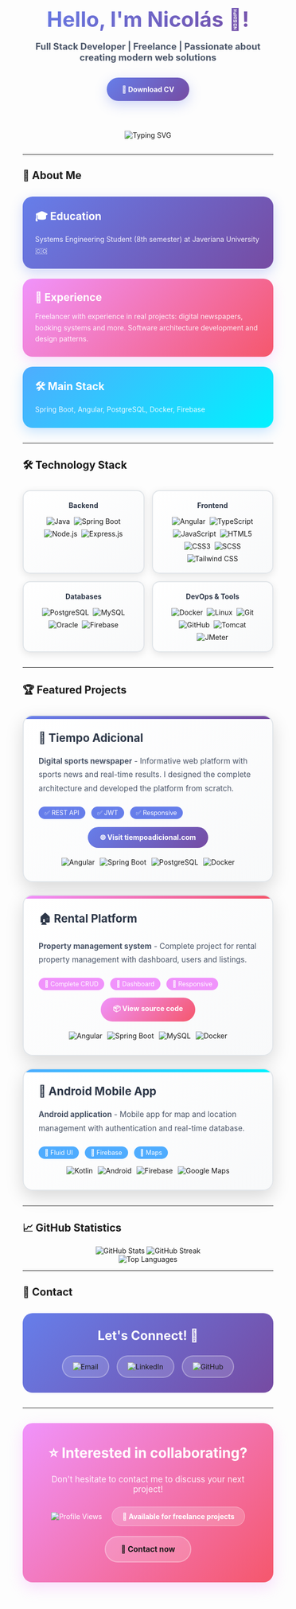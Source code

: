 <div align="center">
  <h1 style="font-size: 3em; margin-bottom: 10px; background: linear-gradient(135deg, #667eea, #764ba2); -webkit-background-clip: text; -webkit-text-fill-color: transparent; background-clip: text;">
    Hello, I'm <span style="color:#667eea;">Nicolás</span> 👋!
  </h1>
  <p style="font-size: 1.3em; color: #4a5568; margin-bottom: 30px;">
    <strong>Full Stack Developer | Freelance | Passionate about creating modern web solutions</strong>
  </p>

  <a href="link-to-your-cv.pdf" target="_blank" style="text-decoration: none;">
    <div style="background: linear-gradient(135deg, #667eea 0%, #764ba2 100%); padding: 15px 30px; border-radius: 50px; color: white; font-weight: bold; box-shadow: 0 8px 25px rgba(102, 126, 234, 0.3); transition: all 0.3s ease; display: inline-block; margin-bottom: 30px;">
      📄 Download CV
    </div>
  </a>

  <div style="margin: 30px 0;">
    <img src="https://readme-typing-svg.herokuapp.com?font=Fira+Code&duration=4000&pause=1000&color=667eea&center=true&vCenter=true&multiline=true&width=600&height=100&lines=Full+Stack+Developer;Freelancer+with+real+project+experience;DevOps%2C+Docker+and+Cloud+Deployment" alt="Typing SVG" />
  </div>
</div>

---

## 🚀 About Me

<div style="display: grid; grid-template-columns: repeat(auto-fit, minmax(300px, 1fr)); gap: 20px; margin: 30px 0;">
  <div style="padding: 25px; background: linear-gradient(135deg, #667eea 0%, #764ba2 100%); border-radius: 20px; color: white; box-shadow: 0 8px 25px rgba(102, 126, 234, 0.3); transition: transform 0.3s ease;">
    <h3 style="margin: 0 0 15px 0; font-size: 1.5em;">🎓 Education</h3>
    <p style="margin: 0; opacity: 0.9; line-height: 1.6;">Systems Engineering Student (8th semester) at Javeriana University 🇨🇴</p>
  </div>
  <div style="padding: 25px; background: linear-gradient(135deg, #f093fb 0%, #f5576c 100%); border-radius: 20px; color: white; box-shadow: 0 8px 25px rgba(240, 147, 251, 0.3); transition: transform 0.3s ease;">
    <h3 style="margin: 0 0 15px 0; font-size: 1.5em;">💼 Experience</h3>
    <p style="margin: 0; opacity: 0.9; line-height: 1.6;">Freelancer with experience in real projects: digital newspapers, booking systems and more. Software architecture development and design patterns.</p>
  </div>
  <div style="padding: 25px; background: linear-gradient(135deg, #4facfe 0%, #00f2fe 100%); border-radius: 20px; color: white; box-shadow: 0 8px 25px rgba(79, 172, 254, 0.3); transition: transform 0.3s ease;">
    <h3 style="margin: 0 0 15px 0; font-size: 1.5em;">🛠️ Main Stack</h3>
    <p style="margin: 0; opacity: 0.9; line-height: 1.6;">Spring Boot, Angular, PostgreSQL, Docker, Firebase</p>
  </div>
</div>

---

## 🛠️ Technology Stack

<div style="display: grid; grid-template-columns: repeat(auto-fit, minmax(200px, 1fr)); gap: 15px; margin: 30px 0;">
  <div style="background: linear-gradient(145deg, #ffffff, #f8f9fa); border: 2px solid #e1e5e9; border-radius: 15px; padding: 20px; text-align: center; box-shadow: 0 4px 15px rgba(0,0,0,0.1); transition: transform 0.3s ease;">
    <h4 style="margin: 0 0 15px 0; color: #2d3748;">Backend</h4>
    <div style="display: flex; flex-wrap: wrap; gap: 8px; justify-content: center;">
      <img src="https://img.shields.io/badge/Java-ED8B00?style=for-the-badge&logo=openjdk&logoColor=white" alt="Java" />
      <img src="https://img.shields.io/badge/Spring_Boot-6DB33F?style=for-the-badge&logo=spring-boot&logoColor=white" alt="Spring Boot" />
      <img src="https://img.shields.io/badge/Node.js-43853D?style=for-the-badge&logo=node.js&logoColor=white" alt="Node.js" />
      <img src="https://img.shields.io/badge/Express.js-404D59?style=for-the-badge&logo=express&logoColor=white" alt="Express.js" />
    </div>
  </div>
  
  <div style="background: linear-gradient(145deg, #ffffff, #f8f9fa); border: 2px solid #e1e5e9; border-radius: 15px; padding: 20px; text-align: center; box-shadow: 0 4px 15px rgba(0,0,0,0.1); transition: transform 0.3s ease;">
    <h4 style="margin: 0 0 15px 0; color: #2d3748;">Frontend</h4>
    <div style="display: flex; flex-wrap: wrap; gap: 8px; justify-content: center;">
      <img src="https://img.shields.io/badge/Angular-DD0031?style=for-the-badge&logo=angular&logoColor=white" alt="Angular" />
      <img src="https://img.shields.io/badge/TypeScript-007ACC?style=for-the-badge&logo=typescript&logoColor=white" alt="TypeScript" />
      <img src="https://img.shields.io/badge/JavaScript-F7DF1E?style=for-the-badge&logo=javascript&logoColor=black" alt="JavaScript" />
      <img src="https://img.shields.io/badge/HTML5-E34F26?style=for-the-badge&logo=html5&logoColor=white" alt="HTML5" />
      <img src="https://img.shields.io/badge/CSS3-1572B6?style=for-the-badge&logo=css3&logoColor=white" alt="CSS3" />
      <img src="https://img.shields.io/badge/Sass-CC6699?style=for-the-badge&logo=sass&logoColor=white" alt="SCSS" />
      <img src="https://img.shields.io/badge/Tailwind_CSS-38B2AC?style=for-the-badge&logo=tailwind-css&logoColor=white" alt="Tailwind CSS" />
    </div>
  </div>
  
  <div style="background: linear-gradient(145deg, #ffffff, #f8f9fa); border: 2px solid #e1e5e9; border-radius: 15px; padding: 20px; text-align: center; box-shadow: 0 4px 15px rgba(0,0,0,0.1); transition: transform 0.3s ease;">
    <h4 style="margin: 0 0 15px 0; color: #2d3748;">Databases</h4>
    <div style="display: flex; flex-wrap: wrap; gap: 8px; justify-content: center;">
      <img src="https://img.shields.io/badge/PostgreSQL-316192?style=for-the-badge&logo=postgresql&logoColor=white" alt="PostgreSQL" />
      <img src="https://img.shields.io/badge/MySQL-4479A1?style=for-the-badge&logo=mysql&logoColor=white" alt="MySQL" />
      <img src="https://img.shields.io/badge/Oracle-F80000?style=for-the-badge&logo=oracle&logoColor=white" alt="Oracle" />
      <img src="https://img.shields.io/badge/Firebase-FFCA28?style=for-the-badge&logo=firebase&logoColor=black" alt="Firebase" />
    </div>
  </div>
  
  <div style="background: linear-gradient(145deg, #ffffff, #f8f9fa); border: 2px solid #e1e5e9; border-radius: 15px; padding: 20px; text-align: center; box-shadow: 0 4px 15px rgba(0,0,0,0.1); transition: transform 0.3s ease;">
    <h4 style="margin: 0 0 15px 0; color: #2d3748;">DevOps & Tools</h4>
    <div style="display: flex; flex-wrap: wrap; gap: 8px; justify-content: center;">
      <img src="https://img.shields.io/badge/Docker-2496ED?style=for-the-badge&logo=docker&logoColor=white" alt="Docker" />
      <img src="https://img.shields.io/badge/Linux-FCC624?style=for-the-badge&logo=linux&logoColor=black" alt="Linux" />
      <img src="https://img.shields.io/badge/Git-F05032?style=for-the-badge&logo=git&logoColor=white" alt="Git" />
      <img src="https://img.shields.io/badge/GitHub-100000?style=for-the-badge&logo=github&logoColor=white" alt="GitHub" />
      <img src="https://img.shields.io/badge/Apache_Tomcat-F8DC75?style=for-the-badge&logo=apache-tomcat&logoColor=black" alt="Tomcat" />
      <img src="https://img.shields.io/badge/Apache_JMeter-D22128?style=for-the-badge&logo=apache-jmeter&logoColor=white" alt="JMeter" />
    </div>
  </div>
</div>

---

## 🏆 Featured Projects

<div style="display: grid; grid-template-columns: repeat(auto-fit, minmax(350px, 1fr)); gap: 25px; margin: 30px 0;">

<div style="border: 2px solid #e1e5e9; border-radius: 20px; padding: 30px; background: linear-gradient(145deg, #ffffff, #f8f9fa); box-shadow: 0 12px 35px rgba(0,0,0,0.15); transition: transform 0.3s ease; position: relative; overflow: hidden;">
  <div style="position: absolute; top: 0; left: 0; right: 0; height: 6px; background: linear-gradient(90deg, #667eea, #764ba2);"></div>
  <h3 style="margin: 0 0 20px 0; color: #2d3748; font-size: 1.6em;">📰 Tiempo Adicional</h3>
  <p style="margin: 0 0 25px 0; color: #4a5568; line-height: 1.8; font-size: 1.1em;">
    <strong>Digital sports newspaper</strong> - Informative web platform with sports news and real-time results.
    I designed the complete architecture and developed the platform from scratch.
  </p>
  <div style="margin-bottom: 20px;">
    <span style="background: #667eea; color: white; padding: 5px 12px; border-radius: 20px; font-size: 0.9em; margin-right: 8px;">✅ REST API</span>
    <span style="background: #667eea; color: white; padding: 5px 12px; border-radius: 20px; font-size: 0.9em; margin-right: 8px;">✅ JWT</span>
    <span style="background: #667eea; color: white; padding: 5px 12px; border-radius: 20px; font-size: 0.9em; margin-right: 8px;">✅ Responsive</span>
  </div>
  <div style="text-align: center; margin-bottom: 20px;">
    <a href="https://tiempoadicional.com" target="_blank" style="text-decoration: none;">
      <div style="background: linear-gradient(135deg, #667eea, #764ba2); color: white; padding: 12px 25px; border-radius: 50px; display: inline-block; font-weight: bold; transition: all 0.3s ease;">
        🌐 Visit tiempoadicional.com
      </div>
    </a>
  </div>
  <div style="display: flex; justify-content: center; flex-wrap: wrap; gap: 10px;">
    <img src="https://img.shields.io/badge/Angular-DD0031?style=flat-square&logo=angular&logoColor=white" alt="Angular" />
    <img src="https://img.shields.io/badge/Spring_Boot-6DB33F?style=flat-square&logo=spring-boot&logoColor=white" alt="Spring Boot" />
    <img src="https://img.shields.io/badge/PostgreSQL-316192?style=flat-square&logo=postgresql&logoColor=white" alt="PostgreSQL" />
    <img src="https://img.shields.io/badge/Docker-2496ED?style=flat-square&logo=docker&logoColor=white" alt="Docker" />
  </div>
</div>

<div style="border: 2px solid #e1e5e9; border-radius: 20px; padding: 30px; background: linear-gradient(145deg, #ffffff, #f8f9fa); box-shadow: 0 12px 35px rgba(0,0,0,0.15); transition: transform 0.3s ease; position: relative; overflow: hidden;">
  <div style="position: absolute; top: 0; left: 0; right: 0; height: 6px; background: linear-gradient(90deg, #f093fb, #f5576c);"></div>
  <h3 style="margin: 0 0 20px 0; color: #2d3748; font-size: 1.6em;">🏠 Rental Platform</h3>
  <p style="margin: 0 0 25px 0; color: #4a5568; line-height: 1.8; font-size: 1.1em;">
    <strong>Property management system</strong> - Complete project for rental property management with dashboard, users and listings.
  </p>
  <div style="margin-bottom: 20px;">
    <span style="background: #f093fb; color: white; padding: 5px 12px; border-radius: 20px; font-size: 0.9em; margin-right: 8px;">🔹 Complete CRUD</span>
    <span style="background: #f093fb; color: white; padding: 5px 12px; border-radius: 20px; font-size: 0.9em; margin-right: 8px;">🔹 Dashboard</span>
    <span style="background: #f093fb; color: white; padding: 5px 12px; border-radius: 20px; font-size: 0.9em; margin-right: 8px;">🔹 Responsive</span>
  </div>
  <div style="text-align: center; margin-bottom: 20px;">
    <a href="https://github.com/Torrescjua/RentYourProperty-FrontEnd.git" target="_blank" style="text-decoration: none;">
      <div style="background: linear-gradient(135deg, #f093fb, #f5576c); color: white; padding: 12px 25px; border-radius: 50px; display: inline-block; font-weight: bold; transition: all 0.3s ease;">
        📦 View source code
      </div>
    </a>
  </div>
  <div style="display: flex; justify-content: center; flex-wrap: wrap; gap: 10px;">
    <img src="https://img.shields.io/badge/Angular-DD0031?style=flat-square&logo=angular&logoColor=white" alt="Angular" />
    <img src="https://img.shields.io/badge/Spring_Boot-6DB33F?style=flat-square&logo=spring-boot&logoColor=white" alt="Spring Boot" />
    <img src="https://img.shields.io/badge/MySQL-4479A1?style=flat-square&logo=mysql&logoColor=white" alt="MySQL" />
    <img src="https://img.shields.io/badge/Docker-2496ED?style=flat-square&logo=docker&logoColor=white" alt="Docker" />
  </div>
</div>

<div style="border: 2px solid #e1e5e9; border-radius: 20px; padding: 30px; background: linear-gradient(145deg, #ffffff, #f8f9fa); box-shadow: 0 12px 35px rgba(0,0,0,0.15); transition: transform 0.3s ease; position: relative; overflow: hidden;">
  <div style="position: absolute; top: 0; left: 0; right: 0; height: 6px; background: linear-gradient(90deg, #4facfe, #00f2fe);"></div>
  <h3 style="margin: 0 0 20px 0; color: #2d3748; font-size: 1.6em;">📱 Android Mobile App</h3>
  <p style="margin: 0 0 25px 0; color: #4a5568; line-height: 1.8; font-size: 1.1em;">
    <strong>Android application</strong> - Mobile app for map and location management with authentication and real-time database.
  </p>
  <div style="margin-bottom: 20px;">
    <span style="background: #4facfe; color: white; padding: 5px 12px; border-radius: 20px; font-size: 0.9em; margin-right: 8px;">🔸 Fluid UI</span>
    <span style="background: #4facfe; color: white; padding: 5px 12px; border-radius: 20px; font-size: 0.9em; margin-right: 8px;">🔸 Firebase</span>
    <span style="background: #4facfe; color: white; padding: 5px 12px; border-radius: 20px; font-size: 0.9em; margin-right: 8px;">🔸 Maps</span>
  </div>
  <div style="display: flex; justify-content: center; flex-wrap: wrap; gap: 10px;">
    <img src="https://img.shields.io/badge/Kotlin-0095D5?style=flat-square&logo=kotlin&logoColor=white" alt="Kotlin" />
    <img src="https://img.shields.io/badge/Android-3DDC84?style=flat-square&logo=android&logoColor=white" alt="Android" />
    <img src="https://img.shields.io/badge/Firebase-FFCA28?style=flat-square&logo=firebase&logoColor=black" alt="Firebase" />
    <img src="https://img.shields.io/badge/Google_Maps-4285F4?style=flat-square&logo=google-maps&logoColor=white" alt="Google Maps" />
  </div>
</div>

</div>

---

## 📈 GitHub Statistics

<div align="center">
  <img src="https://github-readme-stats.vercel.app/api?username=niko2307&show_icons=true&theme=radical&hide_border=true&bg_color=0D1117" alt="GitHub Stats" />
  <img src="https://github-readme-streak-stats.herokuapp.com/?user=niko2307&theme=radical&hide_border=true&background=0D1117" alt="GitHub Streak" />
</div>

<div align="center">
  <img src="https://github-readme-stats.vercel.app/api/top-langs/?username=niko2307&layout=compact&theme=radical&hide_border=true&bg_color=0D1117" alt="Top Languages" />
</div>

---

## 🤝 Contact

<div align="center" style="background: linear-gradient(135deg, #667eea 0%, #764ba2 100%); padding: 30px; border-radius: 20px; margin: 30px 0; color: white;">
  <h3 style="margin: 0 0 25px 0; font-size: 1.8em;">Let's Connect! 🤝</h3>
  <div style="display: flex; justify-content: center; flex-wrap: wrap; gap: 15px;">
    <a href="mailto:nicolas.achaparro@gmail.com" target="_blank" style="text-decoration: none;">
      <div style="background: rgba(255,255,255,0.15); padding: 12px 20px; border-radius: 50px; border: 2px solid rgba(255,255,255,0.3); transition: all 0.3s ease; display: flex; align-items: center; gap: 8px;">
        <img src="https://img.shields.io/badge/Email-white?style=for-the-badge&logo=gmail&logoColor=white" alt="Email" />
      </div>
    </a>
    <a href="https://www.linkedin.com/in/nicolas-aguilar-dev" target="_blank" style="text-decoration: none;">
      <div style="background: rgba(255,255,255,0.15); padding: 12px 20px; border-radius: 50px; border: 2px solid rgba(255,255,255,0.3); transition: all 0.3s ease; display: flex; align-items: center; gap: 8px;">
        <img src="https://img.shields.io/badge/LinkedIn-white?style=for-the-badge&logo=linkedin&logoColor=white" alt="LinkedIn" />
      </div>
    </a>
    <a href="https://github.com/niko2307" target="_blank" style="text-decoration: none;">
      <div style="background: rgba(255,255,255,0.15); padding: 12px 20px; border-radius: 50px; border: 2px solid rgba(255,255,255,0.3); transition: all 0.3s ease; display: flex; align-items: center; gap: 8px;">
        <img src="https://img.shields.io/badge/GitHub-white?style=for-the-badge&logo=github&logoColor=white" alt="GitHub" />
      </div>
    </a>
  </div>
</div>

---

<div align="center" style="background: linear-gradient(135deg, #f093fb 0%, #f5576c 100%); padding: 40px; border-radius: 20px; margin: 30px 0; color: white; box-shadow: 0 10px 30px rgba(240, 147, 251, 0.3);">
  <h3 style="margin: 0 0 15px 0; font-size: 2em;">⭐ Interested in collaborating?</h3>
  <p style="font-size: 1.2em; margin: 0 0 25px 0; opacity: 0.9;">Don't hesitate to contact me to discuss your next project!</p>
  
  <div style="display: flex; justify-content: center; align-items: center; gap: 20px; flex-wrap: wrap; margin-bottom: 20px;">
    <img src="https://komarev.com/ghpvc/?username=niko2307&style=flat-square&color=white" alt="Profile Views" />
    <div style="background: rgba(255,255,255,0.2); padding: 10px 20px; border-radius: 25px; border: 1px solid rgba(255,255,255,0.3);">
      <span style="font-weight: bold;">🚀 Available for freelance projects</span>
    </div>
  </div>
  
  <a href="mailto:nicolas.achaparro@gmail.com" target="_blank" style="text-decoration: none;">
    <div style="background: rgba(255,255,255,0.2); padding: 15px 30px; border-radius: 50px; border: 2px solid rgba(255,255,255,0.3); transition: all 0.3s ease; display: inline-block; font-weight: bold; font-size: 1.1em;">
      📧 Contact now
    </div>
  </a>
</div>
